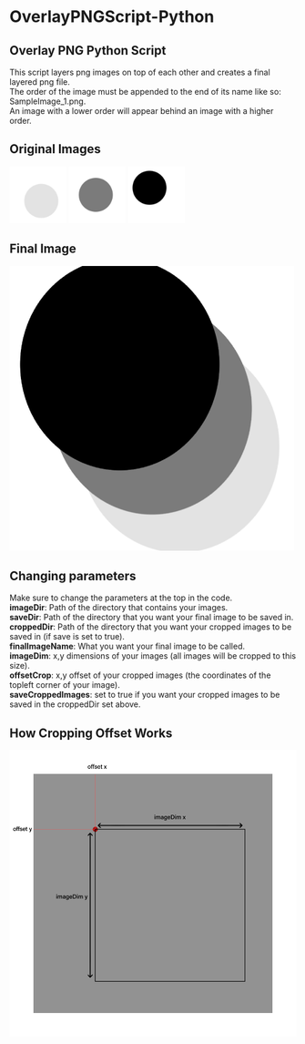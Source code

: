 # OverlayPNGScript-Python
## Overlay PNG Python Script

This script layers png images on top of each other and creates a final layered png file.  
The order of the image must be appended to the end of its name like so: SampleImage_1.png.  
An image with a lower order will appear behind an image with a higher order.  

## Original Images
<div>
<img src="/SampleImages/Circle_1.png?raw=true" style="display: inline" alt="Image not found" width="100" height="100">
<img src="/SampleImages/Circle_2.png?raw=true" style="display: inline" alt="Image not found" width="100" height="100">
<img src="/SampleImages/Circle_3.png?raw=true" style="display: inline" alt="Image not found" width="100" height="100">
</div>

## Final Image
<img src="/SavedImages/FinalImage.png?raw=true" alt="Image not found" width="500" height="500">
 
## Changing parameters
Make sure to change the parameters at the top in the code.  
**imageDir**: Path of the directory that contains your images.  
**saveDir**: Path of the directory that you want your final image to be saved in.  
**croppedDir**: Path of the directory that you want your cropped images to be saved in (if save is set to true).  
**finalImageName**: What you want your final image to be called.  
**imageDim**: x,y dimensions of your images (all images will be cropped to this size).  
**offsetCrop**: x,y offset of your cropped images (the coordinates of the topleft corner of your image).  
**saveCroppedImages**: set to true if you want your cropped images to be saved in the croppedDir set above.  


## How Cropping Offset Works
![Image not found](/Screenshots/CropOffsetScreenshot.png?raw=true "How cropping offset works")

